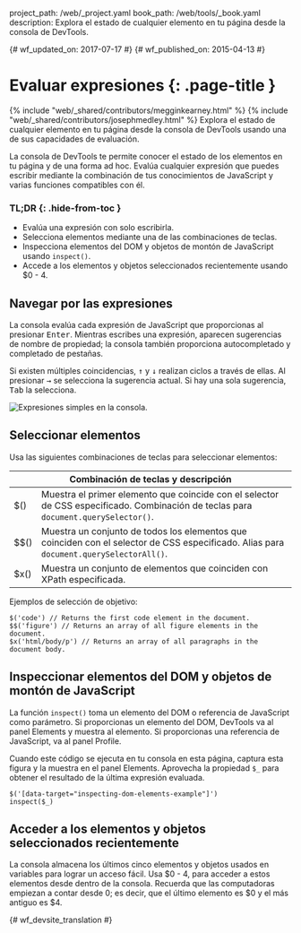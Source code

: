 project_path: /web/_project.yaml
book_path: /web/tools/_book.yaml
description: Explora el estado de cualquier elemento en tu página desde la consola de DevTools.

{# wf_updated_on: 2017-07-17 #}
{# wf_published_on: 2015-04-13 #}

# Evaluar expresiones {: .page-title }

{% include "web/_shared/contributors/megginkearney.html" %}
{% include "web/_shared/contributors/josephmedley.html" %}
Explora el estado de cualquier elemento en tu página desde la consola de DevTools usando una de sus capacidades de evaluación.

La consola de DevTools te permite conocer el estado de los elementos
en tu página y de una forma ad hoc.
Evalúa cualquier expresión que puedes escribir mediante la combinación
de tus conocimientos de JavaScript y varias funciones compatibles con él.


### TL;DR {: .hide-from-toc }
- Evalúa una expresión con solo escribirla.
- Selecciona elementos mediante una de las combinaciones de teclas.
- Inspecciona elementos del DOM y objetos de montón de JavaScript usando `inspect()`.
- Accede a los elementos y objetos seleccionados recientemente usando $0 - 4.


## Navegar por las expresiones

La consola evalúa cada expresión de JavaScript que proporcionas
al presionar <kbd class="kbd">Enter</kbd>.
Mientras escribes una expresión,
aparecen sugerencias de nombre de propiedad;
la consola también proporciona autocompletado y completado de pestañas.

Si existen múltiples coincidencias,
<kbd class="kbd">↑</kbd> y <kbd class="kbd">↓</kbd> realizan ciclos a través de ellas. Al presionar <kbd class="kbd">→</kbd> se selecciona la sugerencia actual.
Si hay una sola sugerencia,
<kbd class="kbd">Tab</kbd> la selecciona.

![Expresiones simples en la consola.](images/evaluate-expressions.png)

## Seleccionar elementos

Usa las siguientes combinaciones de teclas para seleccionar elementos:

<table class="responsive">
  <thead>
    <tr>
      <th colspan="2">Combinación de teclas y descripción</th>
    </tr>
  </thead>
  <tbody>
    <tr>
      <td data-th="Shortcut">$()</td>
      <td data-th="Description">Muestra el primer elemento que coincide con el selector de CSS especificado. Combinación de teclas para <code>document.querySelector()</code>.</td>
    </tr>
    <tr>
      <td data-th="Shortcut">$$()</td>
      <td data-th="Description">Muestra un conjunto de todos los elementos que coinciden con el selector de CSS especificado. Alias para <code>document.querySelectorAll()</code>.</td>
    </tr>
    <tr>
      <td data-th="Shortcut">$x()</td>
      <td data-th="Description">Muestra un conjunto de elementos que coinciden con XPath especificada.</td>
    </tr>
  </tbody>
</table>

Ejemplos de selección de objetivo:

    $('code') // Returns the first code element in the document.
    $$('figure') // Returns an array of all figure elements in the document.
    $x('html/body/p') // Returns an array of all paragraphs in the document body.

## Inspeccionar elementos del DOM y objetos de montón de JavaScript

La función `inspect()` toma un elemento del DOM o referencia de JavaScript
como parámetro.
Si proporcionas un elemento del DOM,
DevTools va al panel Elements y muestra al elemento.
Si proporcionas una referencia de JavaScript,
va al panel Profile.

Cuando este código se ejecuta en tu consola en esta página,
captura esta figura y la muestra en el panel Elements.
Aprovecha la propiedad `$_` 
para obtener el resultado de la última expresión evaluada.

    $('[data-target="inspecting-dom-elements-example"]')
    inspect($_)

## Acceder a los elementos y objetos seleccionados recientemente

La consola almacena los últimos cinco elementos y objetos usados
en variables para lograr un acceso fácil.
Usa $0 - 4,
para acceder a estos elementos desde dentro de la consola.
Recuerda que las computadoras empiezan a contar desde 0;
es decir, que el último elemento es $0 y el más antiguo es $4.


{# wf_devsite_translation #}
